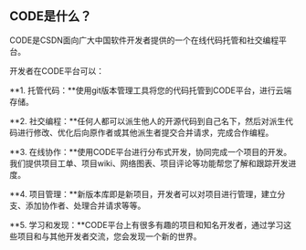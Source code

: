 ## CODE是什么？

CODE是CSDN面向广大中国软件开发者提供的一个在线代码托管和社交编程平台。

开发者在CODE平台可以：


**1. 托管代码：**使用git版本管理工具将您的代码托管到CODE平台，进行云端存储。


**2. 社交编程：**任何人都可以派生他人的开源代码到自己名下，然后对派生代码进行修改、优化后向原作者或其他派生者提交合并请求，完成合作编程。


**3. 在线协作：**使用CODE平台进行分布式开发，协同完成一个项目的开发。我们提供项目工单、项目wiki、网络图表、项目评论等功能帮您了解和跟踪开发进度。


**4. 项目管理：**新版本库即是新项目，开发者可以对项目进行管理，建立分支、添加协作者、处理合并请求等等。

**5. 学习和发现：**CODE平台上有很多有趣的项目和知名开发者，通过学习这些项目和与其他开发者交流，您会发现一个新的世界。
